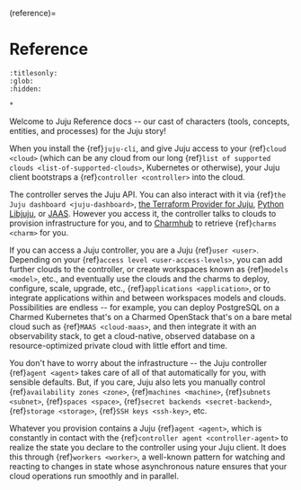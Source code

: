 (reference)=
# Reference

<!--Technical information on APIs, specifications, command reference, internals.-->

```{toctree}
:titlesonly:
:glob:
:hidden:

*

```

Welcome to Juju Reference docs -- our cast of characters (tools, concepts, entities, and processes) for the Juju story!

When you install the  {ref}`juju-cli`, and give Juju access to your {ref}`cloud <cloud>` (which can be any cloud from our long {ref}`list of supported clouds <list-of-supported-clouds>`, Kubernetes or otherwise), your Juju client bootstraps a {ref}`controller <controller>` into the cloud.

The controller serves the Juju API. You can also interact with it via {ref}`the Juju dashboard <juju-dashboard>`, [the Terraform Provider for Juju](https://canonical-terraform-provider-juju.readthedocs-hosted.com), [Python Libjuju](https://pythonlibjuju.readthedocs.io/en/latest/), or [JAAS](https://canonical-jaas-documentation.readthedocs-hosted.com/). However you access it, the controller talks to clouds to provision infrastructure for you, and to [Charmhub](https://charmhub.io/) to retrieve {ref}`charms <charm>` for you.

If you can access a Juju controller, you are a Juju {ref}`user <user>`. Depending on your {ref}`access level <user-access-levels>`, you can add further clouds to the controller, or create workspaces known as {ref}`models <model>`, etc., and eventually use the clouds and the charms to deploy, configure, scale, upgrade, etc., {ref}`applications <application>`, or to integrate applications within and between workspaces models and clouds. Possibilities are endless -- for example, you can deploy PostgreSQL on a Charmed Kubernetes that's on a Charmed OpenStack that's on a bare metal cloud such as {ref}`MAAS <cloud-maas>`, and then integrate it with an observability stack, to get a cloud-native, observed database on a resource-optimized private cloud with little effort and time.

You don't have to worry about the infrastructure -- the Juju controller {ref}`agent <agent>` takes care of all of that automatically for you, with sensible defaults. But, if you care, Juju also lets you manually control {ref}`availability zones <zone>`, {ref}`machines <machine>`, {ref}`subnets <subnet>`, {ref}`spaces <space>`, {ref}`secret backends <secret-backend>`, {ref}`storage <storage>`, {ref}`SSH keys <ssh-key>`, etc.

Whatever you provision contains a Juju {ref}`agent <agent>`, which is constantly in contact with the {ref}`controller agent <controller-agent>` to realize the state you declare to the controller using your Juju client. It does this through {ref}`workers <worker>`, a well-known pattern for watching and reacting to changes in state whose asynchronous nature ensures that your cloud operations run smoothly and in parallel.


<!--
## Juju as a whole

- {ref}`juju`



## Tools

- {ref}`containeragent`
- {ref}`hook`
- {ref}`hook-command`
- {ref}`juju-cli`
- {ref}`juju-dashboard`
- {ref}`juju-web-cli`
- {ref}`jujuc`
- {ref}`jujud`
- {ref}`pebble`

## Entities

- {ref}`action`
- {ref}`agent`
- {ref}`application`
- {ref}`bundle`
- {ref}`charm`
- {ref}`cloud`
- {ref}`configuration`
- {ref}`cloud`
- {ref}`configuration`
- {ref}`constraint`
- {ref}`controller`
- {ref}`credential`
- {ref}`log`
- {ref}`machine`
- {ref}`metadata`
- {ref}`model`
- {ref}`offer`
- {ref}`placement-directive`
- {ref}`plugin`
- {ref}`relation`
- {ref}`script`
- {ref}`secret`
- {ref}`space`
- {ref}`ssh-key`
- {ref}`storage`
- {ref}`subnet`
- {ref}`unit`
- {ref}`user`
- {ref}`worker`
- {ref}`zone`

## Processes

- {ref}`removing-things`
- {ref}`scaling`
- {ref}`upgrading-things`


## Concepts

- {ref}`high-availability`
- {ref}`telemetry`
-->